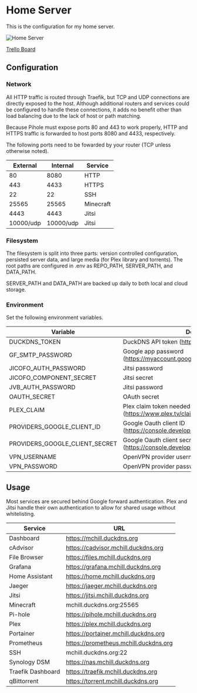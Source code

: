 # Home Server

This is the configuration for my home server.

![Home Server](https://github.com/mchill/home/workflows/Home%20Server/badge.svg)

[Trello Board](https://trello.com/b/XNVnSBvI/home-server)

## Configuration

### Network

All HTTP traffic is routed through Traefik, but TCP and UDP connections are directly exposed to the host. Although additional routers and services could be configured to handle these connections, it adds no benefit other than load balancing due to the lack of host or path matching.

Because Pihole must expose ports 80 and 443 to work properly, HTTP and HTTPS traffic is forwarded to host ports 8080 and 4433, respectively.

The following ports need to be fowarded by your router (TCP unless otherwise noted).

External   | Internal  | Service
---        | ---       | ---
80         | 8080      | HTTP
443        | 4433      | HTTPS
22         | 22        | SSH
25565      | 25565     | Minecraft
4443       | 4443      | Jitsi
10000/udp  | 10000/udp | Jitsi

### Filesystem

The filesystem is split into three parts: version controlled configuration, persisted server data, and large media (for Plex library and torrents). The root paths are configured in .env as REPO_PATH, SERVER_PATH, and DATA_PATH.

SERVER_PATH and DATA_PATH are backed up daily to both local and cloud storage.

### Environment

Set the following environment variables.

Variable                            | Description
---                                 | ---
DUCKDNS_TOKEN                       | DuckDNS API token (https://www.duckdns.org/)
GF_SMTP_PASSWORD                    | Google app password (https://myaccount.google.com/apppasswords)
JICOFO_AUTH_PASSWORD                | Jitsi password
JICOFO_COMPONENT_SECRET             | Jitsi secret
JVB_AUTH_PASSWORD                   | Jitsi password
OAUTH_SECRET                        | OAuth secret
PLEX_CLAIM                          | Plex claim token needed for first time container setup (https://www.plex.tv/claim/)
PROVIDERS_GOOGLE_CLIENT_ID          | Google Oauth client ID (https://console.developers.google.com/apis/credentials)
PROVIDERS_GOOGLE_CLIENT_SECRET      | Google Oauth client secret (https://console.developers.google.com/apis/credentials)
VPN_USERNAME                        | OpenVPN provider username
VPN_PASSWORD                        | OpenVPN provider password

## Usage

Most services are secured behind Google forward authentication. Plex and Jitsi handle their own authentication to allow for shared usage without whitelisting.

Service           | URL
---               | ---
Dashboard         | https://mchill.duckdns.org
cAdvisor          | https://cadvisor.mchill.duckdns.org
File Browser      | https://files.mchill.duckdns.org
Grafana           | https://grafana.mchill.duckdns.org
Home Assistant    | https://home.mchill.duckdns.org
Jaeger            | https://jaeger.mchill.duckdns.org
Jitsi             | https://jitsi.mchill.duckdns.org
Minecraft         | mchill.duckdns.org:25565
Pi-hole           | https://pihole.mchill.duckdns.org
Plex              | https://plex.mchill.duckdns.org
Portainer         | https://portainer.mchill.duckdns.org
Prometheus        | https://prometheus.mchill.duckdns.org
SSH               | mchill.duckdns.org:22
Synology DSM      | https://nas.mchill.duckdns.org
Traefik Dashboard | https://traefik.mchill.duckdns.org
qBittorrent       | https://torrent.mchill.duckdns.org
